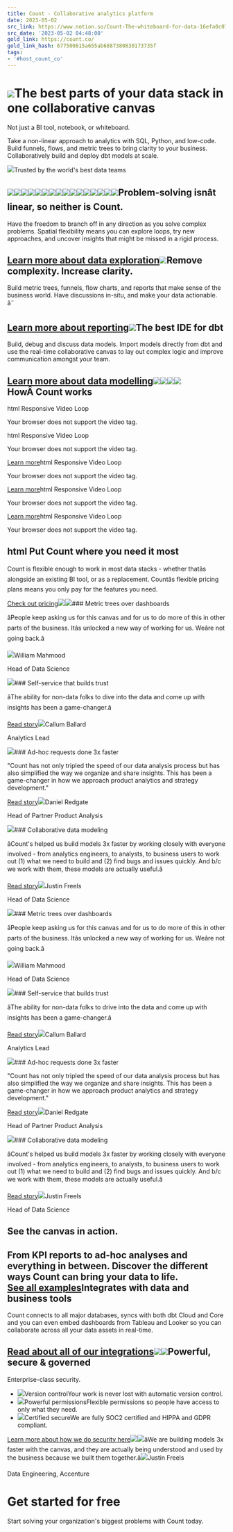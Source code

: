 ```yaml
---
title: Count - Collaborative analytics platform
date: 2023-05-02
src_link: https://www.notion.so/Count-The-whiteboard-for-data-16efa0c07de14c48964cb355b3eaaa42
src_date: '2023-05-02 04:48:00'
gold_link: https://count.co/
gold_link_hash: 677500815a655ab6887380830173735f
tags:
- '#host_count_co'
---
```


![](https://assets-global.website-files.com/65afd77c3480e56821c57ffd/65d22141a6adc5ad78af85ca_image.svg)The best parts of your data stack in one collaborative canvas
=============================================================

Not just a BI tool, notebook, or whiteboard.

Take a non-linear approach to analytics with SQL, Python, and low-code. Build funnels, flows, and metric trees to bring clarity to your business. Collaboratively build and deploy dbt models at scale.

![](https://assets-global.website-files.com/65afd77c3480e56821c57ffd/65d223f391bf4658b20b309e_image%20(1).svg)Trusted by the world's best data teams  


![](https://assets-global.website-files.com/65afd77c3480e56821c57ffd/65cd143c8668326f0d70df60_omnipresent-v1.svg)![](https://assets-global.website-files.com/65afd77c3480e56821c57ffd/65cd143c6b37f87f758f5cde_tgtg-v3.svg)![](https://assets-global.website-files.com/65afd77c3480e56821c57ffd/65cd143cd9f41222dc3c2920_templafy-v1.svg)![](https://assets-global.website-files.com/65afd77c3480e56821c57ffd/65cd143c95224f72d684cb27_cleo-v2.svg)![](https://assets-global.website-files.com/65afd77c3480e56821c57ffd/65cd143c9a19c5c282b21820_snowplow-v1.svg)![](https://assets-global.website-files.com/65afd77c3480e56821c57ffd/65cd143cfce449302ab0dc6f_beauty-pie-v2.svg)![](https://assets-global.website-files.com/65afd77c3480e56821c57ffd/65cd143ce34d59f4557b01bc_mubi-v1.svg)![](https://assets-global.website-files.com/65afd77c3480e56821c57ffd/65cd143cbb1b821772f5a657_multiverse-v1.svg)![](https://assets-global.website-files.com/65afd77c3480e56821c57ffd/65cd143c8668326f0d70df60_omnipresent-v1.svg)![](https://assets-global.website-files.com/65afd77c3480e56821c57ffd/65cd143c6b37f87f758f5cde_tgtg-v3.svg)![](https://assets-global.website-files.com/65afd77c3480e56821c57ffd/65cd143cd9f41222dc3c2920_templafy-v1.svg)![](https://assets-global.website-files.com/65afd77c3480e56821c57ffd/65cd143c95224f72d684cb27_cleo-v2.svg)![](https://assets-global.website-files.com/65afd77c3480e56821c57ffd/65cd143c9a19c5c282b21820_snowplow-v1.svg)![](https://assets-global.website-files.com/65afd77c3480e56821c57ffd/65cd143cfce449302ab0dc6f_beauty-pie-v2.svg)![](https://assets-global.website-files.com/65afd77c3480e56821c57ffd/65cd143ce34d59f4557b01bc_mubi-v1.svg)![](https://assets-global.website-files.com/65afd77c3480e56821c57ffd/65cd143cbb1b821772f5a657_multiverse-v1.svg)Problem-solving isnât linear, so neither is Count.
----------------------------------------------------

Have the freedom to branch off in any direction as you solve complex problems. Spatial flexibility means you can explore loops, try new approaches, and uncover insights that might be missed in a rigid process.

[Learn more about data exploration](/pricing)![](https://assets-global.website-files.com/65afd77c3480e56821c57ffd/66226c4523b3c14c369ffd3d_Frame%2040158%20(1).svg)Remove complexity. Increase clarity.
------------------------------------

Build metric trees, funnels, flow charts, and reports that make sense of the business world. Have discussions in-situ, and make your data actionable. â¨

[Learn more about reporting](/pricing)![](https://assets-global.website-files.com/65afd77c3480e56821c57ffd/6610151f233b3c5c0060fa7a_Screenshot%202024-03-15%20at%202.53%201.svg)The best IDE for dbt
--------------------

Build, debug and discuss data models. Import models directly from dbt and use the real-time collaborative canvas to lay out complex logic and improve communication amongst your team.

[Learn more about data modelling](/pricing)![](https://assets-global.website-files.com/65afd77c3480e56821c57ffd/66219d657c2f1de7dd64aec4_Frame%2040160.svg)![](https://assets-global.website-files.com/65afd77c3480e56821c57ffd/6624e8c9ebbe7bffdc5567ef_Frame%2040158.png)![](https://assets-global.website-files.com/65afd77c3480e56821c57ffd/6624e8c9f7fb408af86619e3_Frame%2040159.png)![](https://assets-global.website-files.com/65afd77c3480e56821c57ffd/6624e8c9d80898e1c3281962_Frame%2040160.png)HowÂ Count works
----------------

html
Responsive Video Loop


 Your browser does not support the video tag.
 
html
Responsive Video Loop


 Your browser does not support the video tag.
 
[Learn more](/product/data-exploration)html
Responsive Video Loop


 Your browser does not support the video tag.
 
[Learn more](/product/reporting)html
Responsive Video Loop


 Your browser does not support the video tag.
 
[Learn more](/product/data-modeling)html
Responsive Video Loop


 Your browser does not support the video tag.
 
html
Put Count where you need it most
--------------------------------

Count is flexible enough to work in most data stacks - whether thatâs alongside an existing BI tool, or as a replacement. Countâs flexible pricing plans means you only pay for the features you need.  


[Check out pricing](/pricing)![](https://assets-global.website-files.com/65afd77c3480e56821c57ffd/660e8f5d7913b02fb122ad09_Group%201211%20(1).png)![](https://assets-global.website-files.com/65afd77c3480e56821c57ffd/65f0bbbe47de91f9324cca8b_MUBI-logo.png)### Metric trees over dashboards

âPeople keep asking us for this canvas and for us to do more of this in other parts of the business. Itâs unlocked a new way of working for us. Weâre not going back.â

![](https://assets-global.website-files.com/65afd77c3480e56821c57ffd/661419eb365edbde769ccabe_william%20mahmood.jpeg)William Mahmood

Head of Data Science  


![](https://assets-global.website-files.com/65afd77c3480e56821c57ffd/65f0ba84a570eaf0ca649ee3_Cleo_Logo_CleoBlue_Positive_RGB-_2_.png)### Self-service that builds trust

âThe ability for non-data folks to dive into the data and come up with insights has been a game-changer.â

[Read story](/case-studies/cleo-gets-faster-deeper-and-more-democratized-insights-with-metric-trees-on-count)![](https://assets-global.website-files.com/65afd77c3480e56821c57ffd/6622819636d29ac3a660b1b6_1671524514851.jpeg)Callum Ballard

Analytics Lead  


![](https://assets-global.website-files.com/65afd77c3480e56821c57ffd/6614198a6e4721c06bc4fa00_image%2078.png)### Ad-hoc requests done 3x faster

"Count has not only tripled the speed of our data analysis process but has also simplified the way we organize and share insights. This has been a game-changer in how we approach product analytics and strategy development."

[Read story](/case-studies/too-good-to-go-gets-product-analytics-done-3x-faster-with-count)![](https://assets-global.website-files.com/65afd77c3480e56821c57ffd/66101ff32183829c53cb6425_65f86bd58eb05892fc2677ad_4C20C030-7723-4975-B072-5F0687431F98_1_201_a-p-500.jpeg)Daniel Redgate

Head of Partner Product Analysis  


![](https://assets-global.website-files.com/65afd77c3480e56821c57ffd/6614184a9e003a1ad3dd6a72_image%20(10)%202.png)### Collaborative data modeling

âCount's helped us build models 3x faster by working closely with everyone involved - from analytics engineers, to analysts, to business users to work out (1) what we need to build and (2) find bugs and issues quickly. And b/c we work with them, these models are actually useful.â

[Read story](/case-studies/the-stable-part-of-accenture-song-demystifies-dbt-models-at-scale)![](https://assets-global.website-files.com/65afd77c3480e56821c57ffd/65d1fa775030a0e199853b10_justin-freels-v1.jpg)Justin Freels

Head of Data Science  


![](https://assets-global.website-files.com/65afd77c3480e56821c57ffd/65f0bbbe47de91f9324cca8b_MUBI-logo.png)### Metric trees over dashboards

âPeople keep asking us for this canvas and for us to do more of this in other parts of the business. Itâs unlocked a new way of working for us. Weâre not going back.â

![](https://assets-global.website-files.com/65afd77c3480e56821c57ffd/661419eb365edbde769ccabe_william%20mahmood.jpeg)William Mahmood

Head of Data Science  


![](https://assets-global.website-files.com/65afd77c3480e56821c57ffd/65f0ba84a570eaf0ca649ee3_Cleo_Logo_CleoBlue_Positive_RGB-_2_.png)### Self-service that builds trust

âThe ability for non-data folks to drive into the data and come up with insights has been a game-changer.â

[Read story](/case-studies/cleo-gets-faster-deeper-and-more-democratized-insights-with-metric-trees-on-count)![](https://assets-global.website-files.com/65afd77c3480e56821c57ffd/6622819636d29ac3a660b1b6_1671524514851.jpeg)Callum Ballard

Analytics Lead  


![](https://assets-global.website-files.com/65afd77c3480e56821c57ffd/6614198a6e4721c06bc4fa00_image%2078.png)### Ad-hoc requests done 3x faster

"Count has not only tripled the speed of our data analysis process but has also simplified the way we organize and share insights. This has been a game-changer in how we approach product analytics and strategy development."

[Read story](/case-studies/too-good-to-go-gets-product-analytics-done-3x-faster-with-count)![](https://assets-global.website-files.com/65afd77c3480e56821c57ffd/66101ff32183829c53cb6425_65f86bd58eb05892fc2677ad_4C20C030-7723-4975-B072-5F0687431F98_1_201_a-p-500.jpeg)Daniel Redgate

Head of Partner Product Analysis  


![](https://assets-global.website-files.com/65afd77c3480e56821c57ffd/6614184a9e003a1ad3dd6a72_image%20(10)%202.png)### Collaborative data modeling

âCount's helped us build models 3x faster by working closely with everyone involved - from analytics engineers, to analysts, to business users to work out (1) what we need to build and (2) find bugs and issues quickly. And b/c we work with them, these models are actually useful.â

[Read story](/case-studies/the-stable-part-of-accenture-song-demystifies-dbt-models-at-scale)![](https://assets-global.website-files.com/65afd77c3480e56821c57ffd/65d1fa775030a0e199853b10_justin-freels-v1.jpg)Justin Freels

Head of Data Science  


See the canvas in action.
-------------------------

From KPI reports to ad-hoc analyses and everything in between. Discover the different ways Count can bring your data to life.  
[See all examples](/gallery)Integrates with data and business tools
---------------------------------------

Count connects to all major databases, syncs with both dbt Cloud and Core and you can even embed dashboards from Tableau and Looker so you can collaborate across all your data assets in real-time.

[Read about all of our integrations](/integrations)![](https://assets-global.website-files.com/65afd77c3480e56821c57ffd/6622392e31229f81df6a0864_Diagram%203B.svg)![](https://assets-global.website-files.com/65afd77c3480e56821c57ffd/66227ac7b56dedb5faf4a4b2_Group%201208.svg)Powerful, secure & governed
---------------------------

Enterprise-class security.  
* ![](https://assets-global.website-files.com/65afd77c3480e56821c57ffd/65d0bb8bd27831ef88fbfbaf_check-circle(24x24)%401x.svg)Version controlYour work is never lost with automatic version control.
* ![](https://assets-global.website-files.com/65afd77c3480e56821c57ffd/65d0bb8bd27831ef88fbfbaf_check-circle(24x24)%401x.svg)Powerful permissionsFlexible permissions so people have access to only what they need.
* ![](https://assets-global.website-files.com/65afd77c3480e56821c57ffd/65d0bb8bd27831ef88fbfbaf_check-circle(24x24)%401x.svg)Certified secureWe are fully SOC2 certified and HIPPA and GDPR compliant.

[Learn more about how we do security here](/legal/security)![](https://assets-global.website-files.com/65afd77c3480e56821c57ffd/65f86b7aaf11bbcadacd8b7b_21972-312_SOC_NonCPA.png)![](https://assets-global.website-files.com/65afd77c3480e56821c57ffd/6614184a9e003a1ad3dd6a72_image%20(10)%202.png)âWe are building models 3x faster with the canvas, and they are actually being understood and used by the business because we built them together.â![](https://assets-global.website-files.com/65afd77c3480e56821c57ffd/65d1fa775030a0e199853b10_justin-freels-v1.jpg)Justin Freels

Data Engineering, Accenture

Get started for free
====================

Start solving your organization's biggest problems with Count today.